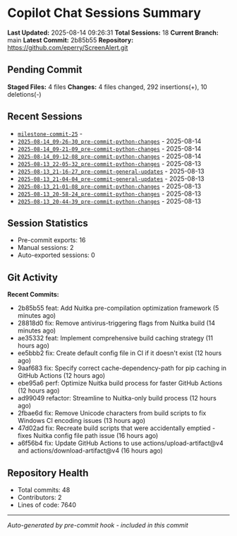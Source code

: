 # Copilot Chat Sessions Summary

**Last Updated:** 2025-08-14 09:26:31
**Total Sessions:** 18
**Current Branch:** main
**Latest Commit:** 2b85b55
**Repository:** https://github.com/eperry/ScreenAlert.git

## Pending Commit

**Staged Files:** 4 files
**Changes:**  4 files changed, 292 insertions(+), 10 deletions(-)

## Recent Sessions

- [`milestone-commit-25`](C:/Users/Ed/OneDrive/Documents/Development/ScreenAlert/docs/copilot-chats/milestone-commit-25.md) - 
- [`2025-08-14_09-26-30_pre-commit-python-changes`](C:/Users/Ed/OneDrive/Documents/Development/ScreenAlert/docs/copilot-chats/2025-08-14_09-26-30_pre-commit-python-changes.md) - 2025-08-14
- [`2025-08-14_09-21-09_pre-commit-python-changes`](C:/Users/Ed/OneDrive/Documents/Development/ScreenAlert/docs/copilot-chats/2025-08-14_09-21-09_pre-commit-python-changes.md) - 2025-08-14
- [`2025-08-14_09-12-08_pre-commit-python-changes`](C:/Users/Ed/OneDrive/Documents/Development/ScreenAlert/docs/copilot-chats/2025-08-14_09-12-08_pre-commit-python-changes.md) - 2025-08-14
- [`2025-08-13_22-05-32_pre-commit-python-changes`](C:/Users/Ed/OneDrive/Documents/Development/ScreenAlert/docs/copilot-chats/2025-08-13_22-05-32_pre-commit-python-changes.md) - 2025-08-13
- [`2025-08-13_21-16-27_pre-commit-general-updates`](C:/Users/Ed/OneDrive/Documents/Development/ScreenAlert/docs/copilot-chats/2025-08-13_21-16-27_pre-commit-general-updates.md) - 2025-08-13
- [`2025-08-13_21-04-04_pre-commit-general-updates`](C:/Users/Ed/OneDrive/Documents/Development/ScreenAlert/docs/copilot-chats/2025-08-13_21-04-04_pre-commit-general-updates.md) - 2025-08-13
- [`2025-08-13_21-01-08_pre-commit-python-changes`](C:/Users/Ed/OneDrive/Documents/Development/ScreenAlert/docs/copilot-chats/2025-08-13_21-01-08_pre-commit-python-changes.md) - 2025-08-13
- [`2025-08-13_20-58-24_pre-commit-python-changes`](C:/Users/Ed/OneDrive/Documents/Development/ScreenAlert/docs/copilot-chats/2025-08-13_20-58-24_pre-commit-python-changes.md) - 2025-08-13
- [`2025-08-13_20-44-39_pre-commit-python-changes`](C:/Users/Ed/OneDrive/Documents/Development/ScreenAlert/docs/copilot-chats/2025-08-13_20-44-39_pre-commit-python-changes.md) - 2025-08-13

## Session Statistics

- Pre-commit exports: 16
- Manual sessions: 2
- Auto-exported sessions: 0

## Git Activity

**Recent Commits:**
- 2b85b55 feat: Add Nuitka pre-compilation optimization framework (5 minutes ago)
- 28818d0 fix: Remove antivirus-triggering flags from Nuitka build (14 minutes ago)
- ae35332 feat: Implement comprehensive build caching strategy (11 hours ago)
- ee5bbb2 fix: Create default config file in CI if it doesn't exist (12 hours ago)
- 9aaf683 fix: Specify correct cache-dependency-path for pip caching in GitHub Actions (12 hours ago)
- ebe95a6 perf: Optimize Nuitka build process for faster GitHub Actions (12 hours ago)
- ad99049 refactor: Streamline to Nuitka-only build process (12 hours ago)
- 2fbae6d fix: Remove Unicode characters from build scripts to fix Windows CI encoding issues (13 hours ago)
- 47d02ad fix: Recreate build scripts that were accidentally emptied - fixes Nuitka config file path issue (16 hours ago)
- a6f56b4 fix: Update GitHub Actions to use actions/upload-artifact@v4 and actions/download-artifact@v4 (16 hours ago)

## Repository Health

- Total commits: 48
- Contributors: 2
- Lines of code: 7640

---
*Auto-generated by pre-commit hook - included in this commit*
